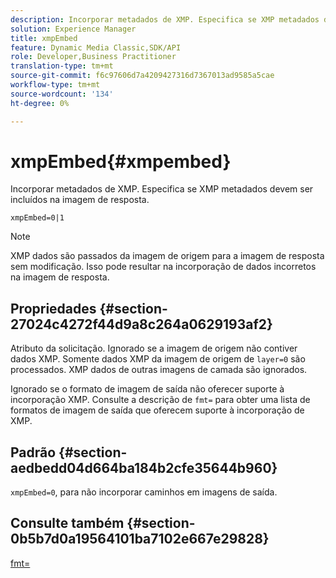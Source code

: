 ```yaml
---
description: Incorporar metadados de XMP. Especifica se XMP metadados devem ser incluídos na imagem de resposta.
solution: Experience Manager
title: xmpEmbed
feature: Dynamic Media Classic,SDK/API
role: Developer,Business Practitioner
translation-type: tm+mt
source-git-commit: f6c97606d7a4209427316d7367013ad9585a5cae
workflow-type: tm+mt
source-wordcount: '134'
ht-degree: 0%

---
```



# xmpEmbed{#xmpembed}

Incorporar metadados de XMP. Especifica se XMP metadados devem ser incluídos na imagem de resposta.

`xmpEmbed=0|1`

>[!NOTE]
>
>XMP dados são passados da imagem de origem para a imagem de resposta sem modificação. Isso pode resultar na incorporação de dados incorretos na imagem de resposta.

## Propriedades {#section-27024c4272f44d9a8c264a0629193af2}

Atributo da solicitação. Ignorado se a imagem de origem não contiver dados XMP. Somente dados XMP da imagem de origem de `layer=0` são processados. XMP dados de outras imagens de camada são ignorados.

Ignorado se o formato de imagem de saída não oferecer suporte à incorporação XMP. Consulte a descrição de `fmt=` para obter uma lista de formatos de imagem de saída que oferecem suporte à incorporação de XMP.

## Padrão {#section-aedbedd04d664ba184b2cfe35644b960}

`xmpEmbed=0`, para não incorporar caminhos em imagens de saída.

## Consulte também {#section-0b5b7d0a19564101ba7102e667e29828}

[fmt=](../../../../../is-api/http-ref/image-serving-api-ref/c-http-protocol-reference/c-command-reference/r-is-http-fmt.md#reference-cdf10043423b45ba9fe15157fb3ae37a)

